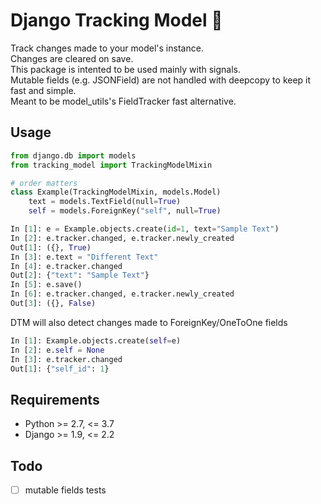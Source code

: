 # Django Tracking Model 🏁
Track changes made to your model's instance.  
Changes are cleared on save.  
This package is intented to be used mainly with signals.  
Mutable fields (e.g. JSONField) are not handled with deepcopy to keep it fast and simple.  
Meant to be model_utils's FieldTracker fast alternative.


## Usage
```python
from django.db import models
from tracking_model import TrackingModelMixin

# order matters
class Example(TrackingModelMixin, models.Model)
    text = models.TextField(null=True)
    self = models.ForeignKey("self", null=True)
```
```python
In [1]: e = Example.objects.create(id=1, text="Sample Text")
In [2]: e.tracker.changed, e.tracker.newly_created
Out[1]: ({}, True)
In [3]: e.text = "Different Text"
In [4]: e.tracker.changed
Out[2]: {"text": "Sample Text"}
In [5]: e.save()
In [6]: e.tracker.changed, e.tracker.newly_created
Out[3]: ({}, False)
```
DTM will also detect changes made to ForeignKey/OneToOne fields
```python
In [1]: Example.objects.create(self=e)
In [2]: e.self = None
In [3]: e.tracker.changed
Out[1]: {"self_id": 1}
```

## Requirements
 * Python >= 2.7, <= 3.7
 * Django >= 1.9, <= 2.2

## Todo
 - [ ] mutable fields tests
